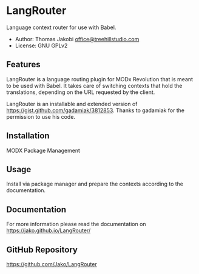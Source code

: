 # LangRouter

Language context router for use with Babel.

- Author: Thomas Jakobi <office@treehillstudio.com>
- License: GNU GPLv2

## Features

LangRouter is a language routing plugin for MODx Revolution that is meant to be
used with Babel. It takes care of switching contexts that hold the translations,
depending on the URL requested by the client.

LangRouter is an installable and extended version of
https://gist.github.com/gadamiak/3812853. Thanks to gadamiak for the permission
to use his code.

## Installation

MODX Package Management

## Usage

Install via package manager and prepare the contexts according to the documentation.

## Documentation

For more information please read the documentation on https://jako.github.io/LangRouter/

## GitHub Repository

https://github.com/Jako/LangRouter
